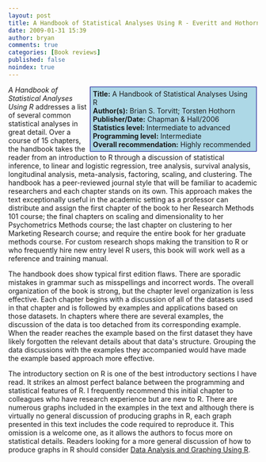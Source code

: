 ```yaml
---
layout: post
title: A Handbook of Statistical Analyses Using R - Everitt and Hothorn (2006)
date: 2009-01-31 15:39
author: bryan
comments: true
categories: [Book reviews]
published: false
noindex: true
---
```



<div style="float:right; background-color: lightblue; border: 1px solid darkblue; padding:5px; margin: 2px; width: 325px;"><strong>Title:</strong> A Handbook of Statistical Analyses Using R<br /><strong>Author(s):</strong> Brian S. Torvitt; Torsten Hothorn<br /><strong>Publisher/Date:</strong> Chapman & Hall/2006<br /><strong>Statistics level:</strong> Intermediate to advanced<br /><strong>Programming level:</strong> Intermediate <br /><strong>Overall recommendation:</strong>  Highly recommended</div>  <em>A Handbook of Statistical Analyses Using R</em> addresses a list of several common statistical analyses in great detail.  Over a course of 15 chapters, the handbook takes the reader from an introduction to R through a discussion of statistical inference, to linear and logistic regression, tree analysis, survival analysis, longitudinal analysis, meta-analysis, factoring, scaling, and clustering.  The handbook has a peer-reviewed journal style that will be familiar to academic researchers and each chapter stands on its own.  This approach makes the text exceptionally useful in the academic setting as a professor can distribute and assign the first chapter of the book to her Research Methods 101 course; the final chapters on scaling and dimensionality to her Psychometrics Methods course; the last chapter on clustering to her Marketing Research course; and require the entire book for her graduate methods course.  For custom research shops making the transition to R or who frequently hire new entry level R users, this book will work well as a reference and training manual.

The handbook does show typical first edition flaws.  There are sporadic mistakes in grammar such as misspellings and incorrect words.  The overall organization of the book is strong, but the chapter level organization is less effective.  Each chapter begins with a discussion of all of the datasets used in that chapter and is followed by examples and applications based on those datasets. In chapters where there are several examples, the discussion of the data is too detached from its corresponding example.  When the reader reaches the example based on the first dataset they have likely forgotten the relevant details about that data's structure.  Grouping the data discussions with the examples they accompanied would have made the example based approach more effective.

The introductory section on R is one of the best introductory sections I have read.  It strikes an almost perfect balance between the programming and statistical features of R.  I frequently recommend this initial chapter to colleagues who have research experience but are new to R.  There are numerous graphs included in the examples in the text and although there is virtually no general discussion of producing graphs in R, each graph presented in this text includes the code required to reproduce it.  This omission is a welcome one, as it allows the authors to focus more on statistical details.  Readers looking for a more general discussion of how to produce graphs in R should consider <a href="http://www.programmingr.com/content/data-analysis-and-graphics-using-r-maindonald-and-braun-2003" title = "Data Analysis and Graphing Using R">Data Analysis and Graphing Using R</a>.



<br />
